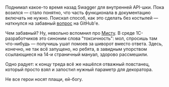 ﻿Поднимал какое-то время назад Swagger для внутренней API-шки. Пока возился — стало понятно, что часть функционала в документацию включать не нужно. Поискал способ, как это сделать без костылей — наткнулся на забавный [вопрос](https://github.com/tiangolo/full-stack-fastapi-couchbase/issues/10) на GitHub'е.

Чем забавный? Ну, невольно вспомнил про [Мисту](https://forum.mista.ru). В среде 1С-разработчиков это синоним слова "токсичность": мол, спросишь там что-нибудь — получишь ушат помоев за шиворот вместо ответа. Здесь, конечно, не так всё запущено, но ребята, в завидным упорством ссылающиеся на 14-и страничный мануал, здорово рассмешили.

Одно радует: к концу треда всё же нашёлся отважный повстанец, который просто взял и запостил нужный параметр для декоратора.

Не все герои носят плащи, ей-богу.